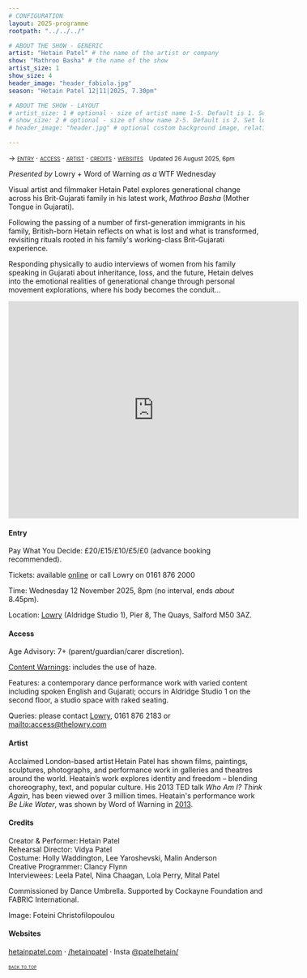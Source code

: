```yaml
---
# CONFIGURATION
layout: 2025-programme
rootpath: "../../../"

# ABOUT THE SHOW - GENERIC
artist: "Hetain Patel" # the name of the artist or company
show: "Mathroo Basha" # the name of the show
artist_size: 1
show_size: 4
header_image: "header_fabiola.jpg"
season: "Hetain Patel 12|11|2025, 7.30pm"

# ABOUT THE SHOW - LAYOUT
# artist_size: 1 # optional - size of artist name 1-5. Default is 1. Set longer names to lower values
# show_size: 2 # optional - size of show name 2-5. Default is 2. Set longer names to lower values
# header_image: "header.jpg" # optional custom background image, relative to current page

---
```

<span style='font-variant: small-caps'>→ [entry](/current/2025/patel/#entry) · [access](/current/2025/patel/#access) · [artist](/current/2025/patel/#artist) · [credits](/current/2025/patel/#credits) · [websites](/current/2025/patel/#websites)</span>&ensp; <small>Updated 26 August 2025, 6pm</small>        
           
*Presented by* Lowry + Word of Warning *as a* WTF Wednesday        
         
Visual artist and filmmaker Hetain Patel explores generational change across his Brit-Gujarati family in his latest work, *Mathroo Basha* (Mother Tongue in Gujarati).           
         
Following the passing of a number of first-generation immigrants in his family, British-born Hetain reflects on what is lost and what is transformed, revisiting rituals rooted in his family's working-class Brit-Gujarati experience.         
          
Responding physically to audio interviews of women from his family speaking in Gujarati about inheritance, loss, and the future, Hetain delves into the emotional realities of generational change through personal movement explorations, where his body becomes the conduit…   
         
<iframe width="573" height="429" src="https://youtube.com/embed/ONAFW590t4A" title="Mathroo Basha Trailer" frameborder="0" allow="accelerometer; autoplay; clipboard-write; encrypted-media; gyroscope; picture-in-picture; web-share" referrerpolicy="strict-origin-when-cross-origin" allowfullscreen></iframe>         
         
#### Entry          
Pay What You Decide: £20/£15/£10/£5/£0 (advance booking recommended).        
         
Tickets: available <a href="https://tickets.thelowry.com" target="_blank">online</a> or call Lowry on 0161 876 2000        
         
Time: Wednesday 12 November 2025, 8pm (no interval, ends *about* 8.45pm).          
                       
Location: <a href="https://thelowry.com/plan-your-visit-18cr" target="_blank">Lowry</a> (Aldridge Studio 1), Pier 8, The Quays, Salford M50 3AZ.         
        
#### Access         
Age Advisory: 7+ (parent/guardian/carer discretion).        
         
[Content Warnings](/warnings): includes the use of haze.         
        
Features: a contemporary dance performance work with varied content including spoken English and Gujarati; occurs in Aldridge Studio 1 on the second floor, a studio space with raked seating.         
         
Queries: please contact <a href="https://thelowry.com/visit-us/access" target="_blank">Lowry</a>, 0161 876 2183 or <mailto:access@thelowry.com>       
                  
#### Artist        
Acclaimed London-based artist Hetain Patel has shown films, paintings, sculptures, photographs, and performance work in galleries and theatres around the world. Heatain’s work explores identity and freedom – blending choreography, text, and popular culture. His 2013 TED talk *Who Am I? Think Again*, has been viewed over 3 million times. Heatain's performance work *Be Like Water*, was shown by Word of Warning in [2013](/archive/2013-spring/patel).           
         
#### Credits         
Creator & Performer: Hetain Patel<br>Rehearsal Director: Vidya Patel<br>Costume: Holly Waddington, Lee Yaroshevski, Malin Anderson<br>Creative Programmer: Clancy Flynn<br>Interviewees: Leela Patel, Nina Chaagan, Lola Perry, Mital Patel          
         
Commissioned by Dance Umbrella. Supported by Cockayne Foundation and FABRIC International.          
         
Image: Foteini Christofilopoulou         
         
#### Websites        
<a href="https://hetainpatel.com" target="_blank">hetainpatel.com</a> · <a href="https://facebook.com/hetainpatel" target="_blank">/hetainpatel</a> · Insta <a href="https://instagram.com/patelhetain" target="_blank">@patelhetain/</a>         
         
<small><span style='font-variant: small-caps'>[back to top](/current/2025/patel)</span></small>
